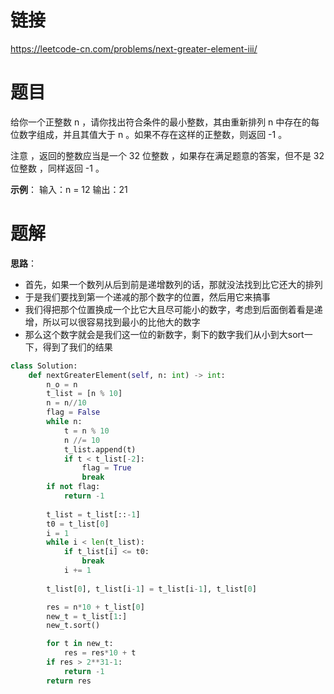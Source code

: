 # 链接
https://leetcode-cn.com/problems/next-greater-element-iii/

# 题目
给你一个正整数 n ，请你找出符合条件的最小整数，其由重新排列 n 中存在的每位数字组成，并且其值大于 n 。如果不存在这样的正整数，则返回 -1 。

注意 ，返回的整数应当是一个 32 位整数 ，如果存在满足题意的答案，但不是 32 位整数 ，同样返回 -1 。

**示例**：
输入：n = 12
输出：21

# 题解
**思路**：
- 首先，如果一个数列从后到前是递增数列的话，那就没法找到比它还大的排列
- 于是我们要找到第一个递减的那个数字的位置，然后用它来搞事
- 我们得把那个位置换成一个比它大且尽可能小的数字，考虑到后面倒着看是递增，所以可以很容易找到最小的比他大的数字
- 那么这个数字就会是我们这一位的新数字，剩下的数字我们从小到大sort一下，得到了我们的结果

```python
class Solution:
    def nextGreaterElement(self, n: int) -> int:
        n_o = n 
        t_list = [n % 10]
        n = n//10
        flag = False
        while n:
            t = n % 10
            n //= 10
            t_list.append(t)
            if t < t_list[-2]:
                flag = True
                break
        if not flag:
            return -1
        
        t_list = t_list[::-1]
        t0 = t_list[0]
        i = 1
        while i < len(t_list):
            if t_list[i] <= t0:
                break
            i += 1
         
        t_list[0], t_list[i-1] = t_list[i-1], t_list[0]

        res = n*10 + t_list[0]
        new_t = t_list[1:]
        new_t.sort()

        for t in new_t:
            res = res*10 + t 
        if res > 2**31-1:
            return -1
        return res
```
